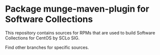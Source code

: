 # Package munge-maven-plugin for Software Collections

This repository contains sources for RPMs that are used
to build Software Collections for CentOS by SCLo SIG.

Find other branches for specific sources.
